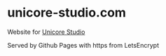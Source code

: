 # unicore-studio.com

Website for [Unicore Studio](http://unicore-studio.com/)

Served by Github Pages with https from LetsEncrypt
